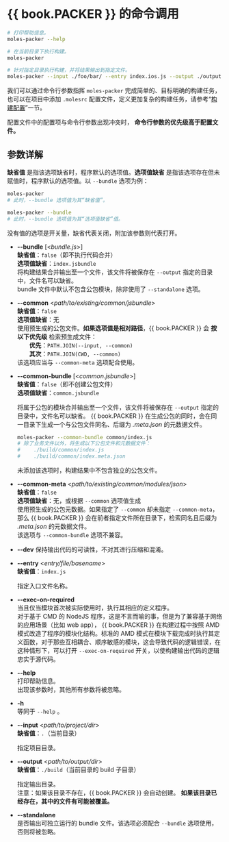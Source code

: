 #	{{ book.PACKER }} 的命令调用

```bash
# 打印帮助信息。
moles-packer --help

# 在当前目录下执行构建。
moles-packer

# 针对指定目录执行构建，并将结果输出到指定文件。
moles-packer --input ./foo/bar/ --entry index.ios.js --output ./output
```

我们可以通过命令行参数指挥 ```moles-packer``` 完成简单的、目标明确的构建任务，也可以在项目中添加 ```.molesrc``` 配置文件，定义更加复杂的构建任务，请参考“[构建配置](moles-packer.spec.md)”一节。

配置文件中的配置项与命令行参数出现冲突时， __命令行参数的优先级高于配置文件。__

##	参数详解

__缺省值__ 是指该选项缺省时，程序默认的选项值。__选项值缺省__ 是指该选项存在但未赋值时，程序默认的选项值。以 ```--bundle``` 选项为例：
```bash
moles-packer
# 此时，--bundle 选项值为其“缺省值”。

moles-packer --bundle
# 此时，--bundle 选项值为其“选项值缺省”值。
```
没有值的选项是开关量，缺省代表关闭，附加该参数则代表打开。

*	__--bundle__ [&lt;*bundle.js*&gt;]  
	__缺省值__：```false```（即不执行代码合并）  
	__选项值缺省__：```index.jsbundle```  
	将构建结果合并输出至一个文件，该文件将被保存在 ```--output``` 指定的目录中，文件名可以缺省。  
	bundle 文件中默认不包含公包模块，除非使用了 ```--standalone``` 选项。

*	__--common__ &lt;*path/to/existing/common/jsbundle*&gt;  
	__缺省值__：```false```  
	__选项值缺省__：无  
	使用预生成的公包文件。__如果选项值是相对路径__，{{ book.PACKER }} 会 __按以下优先级__ 检索预生成文件：  
	　　__优先__：```PATH.JOIN(--input, --common)```  
	　　__其次__：```PATH.JOIN(CWD, --common)```  
	该选项应当与 ```--common-meta``` 选项配合使用。

*	__--common-bundle__ [&lt;*common.jsbundle*&gt;]  
	__缺省值__：```false```（即不创建公包文件）  
	__选项值缺省__：```common.jsbundle```  
	
	将属于公包的模块合并输出至一个文件，该文件将被保存在 ```--output``` 指定的目录中，文件名可以缺省。 {{ book.PACKER }} 在生成公包的同时，会在同一目录下生成一个与公包文件同名、后缀为 *.meta.json* 的元数据文件。
	
	```bash
	moles-packer --common-bundle common/index.js
	# 除了业务文件以外，将生成以下公包文件和元数据文件：
	# 　　./build/common/index.js
	# 　　./build/common/index.meta.json
	```
	未添加该选项时，构建结果中不包含独立的公包文件。

*	__--common-meta__ &lt;*path/to/existing/common/modules/json*&gt;  
	__缺省值__：```false```  
	__选项值缺省__：无，或根据 ```--common``` 选项值生成  
	使用预生成的公包元数据。如果指定了 ```--common``` 却未指定 ```--common-meta```，那么 {{ book.PACKER }} 会在前者指定文件所在目录下，检索同名且后缀为 *.meta.json* 的元数据文件。  
	该选项与 ```--common-bundle``` 选项不兼容。

*	__--dev__
	保持输出代码的可读性，不对其进行压缩和混淆。

*	__--entry__ &lt;*entry/file/basename*&gt;  
	__缺省值__：```index.js```  

	指定入口文件名称。

*	__--exec-on-required__  
	当且仅当模块首次被实际使用时，执行其相应的定义程序。  
	对于基于 CMD 的 NodeJS 程序，这是不言而喻的事，但是为了兼容基于网络的应用场景（比如 web app）， {{ book.PACKER }} 在构建过程中按照 AMD 模式改造了程序的模块化结构。标准的 AMD 模式在模块下载完成时执行其定义函数，对于那些互相耦合、顺序敏感的模块，这会导致代码的逻辑错误，在这种情形下，可以打开 ```--exec-on-required``` 开关，以使构建输出代码的逻辑忠实于源代码。

*	__--help__  
	打印帮助信息。  
	出现该参数时，其他所有参数将被忽略。

*	__-h__  
	等同于 ```--help``` 。

*	__--input__ &lt;*path/to/project/dir*&gt;  
	__缺省值__：```.```（当前目录）

	指定项目目录。  

*	__--output__ &lt;*path/to/output/dir*&gt;  
	__缺省值__：```./build```（当前目录的 build 子目录）  
	
	指定输出目录。  
	注意：如果该目录不存在，{{ book.PACKER }} 会自动创建。 __如果该目录已经存在，其中的文件有可能被覆盖。__

*	__--standalone__  
	是否输出可独立运行的 bundle 文件。该选项必须配合 ```--bundle``` 选项使用，否则将被忽略。
